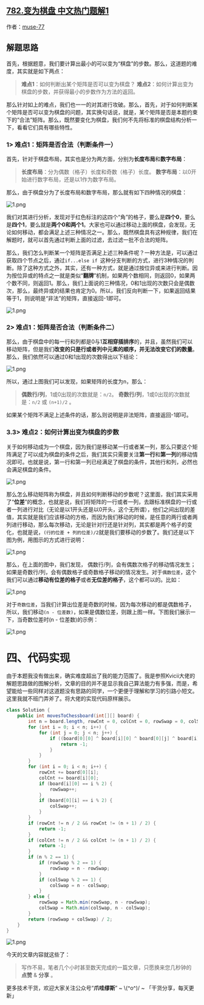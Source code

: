 ## [782.变为棋盘 中文热门题解1](https://leetcode.cn/problems/transform-to-chessboard/solutions/100000/zhua-wa-mou-si-by-muse-77-pit5)

作者：[muse-77](https://leetcode.cn/u/muse-77)
## 解题思路
首先，根据题意，我们要计算出最小的可以变为“棋盘”的步数。那么，这道题的难度，其实就是如下两点：
> **难点1**：如何判断出某个矩阵是否可以变为棋盘？
> **难点2**：如何计算出变为棋盘的步数，并获得最小的步数作为方法的返回。

那么针对如上的难点，我们也一一的对其进行攻破。那么，首先，对于如何判断某个矩阵是否可以变为棋盘的问题，其实换句话说，就是，某个矩阵是否是本题约束下的“合法”矩阵。那么，既然要变化为棋盘，我们何不先将标准的棋盘结构分析一下，看看它们具有哪些特性。

### 1> 难点1：矩阵是否合法（判断条件一）
首先，针对于棋盘布局，其实也是分为两方面，分别为**长度布局**和**数字布局**：
> **长度布局**：分为偶数（格子）长度和奇数（格子）长度。
> **数字布局**：以0开始进行数字布局，还是以1作为数字布局。

那么，由于棋盘分为了长度布局和数字布局，那么就有如下四种情况的棋盘：

![1.png](https://pic.leetcode-cn.com/1661236975-jyygnD-1.png)

我们对其进行分析，发现对于红色标注的这四个“角”的格子，要么是**四个0**，要么是**四个1**，要么就是**两个0和两个1**。大家也可以通过移动上面的棋盘，会发现，无论如何移动，都会满足上述三种情况之一。那么，既然棋盘具有这种规律，我们在解题时，就可以首先通过判断上面的过滤，去过滤一批不合法的矩阵。

那么，我们怎么判断某一个矩阵是否满足上述三种条件呢？一种方法是，可以通过获取四个节点之后，通过`if...else if `这种分支判断的方式，进行3种情况的判断。除了这种方式之外，其实，还有一种方式，就是通过按位异或来进行判断。因为按位异或的特点之一就是类似“**翻牌**”机制，如果两个数相同，则返回0，如果两个数不同，则返回1。那么，我们上面说的三种情况，0和1出现的次数只会是偶数次，那么，最终异或的结果也肯定为0。所以，我们反向判断一下，如果返回结果等于1，则说明是“非法”的矩阵，直接返回-1即可。

![1.png](https://pic.leetcode-cn.com/1661236992-CtXpsS-1.png)

### 2> 难点1：矩阵是否合法（判断条件二）
那么，由于棋盘中的每一行和列都是0与1**互相穿插排序**的，并且，虽然我们可以移动矩阵，但是我们**改变的只是行或者列中元素的顺序，并无法改变它们的数量**。那么，我们依然可以通过0和1出现的次数得出以下结论：

![1.png](https://pic.leetcode-cn.com/1661237005-NuJvcj-1.png)

所以，通过上图我们可以发现，如果矩阵的长度为n，那么：
> **偶数行/列**，1或0出现的次数就是：`n/2`。
> **奇数行/列**，1或0出现的次数就是：`n/2` 或 `(n+1)/2`  。

如果某个矩阵不满足上述条件的话，那么则说明是非法矩阵，直接返回-1即可。

### 3.3> 难点2：如何计算出变为棋盘的步数
关于如何移动成为一个棋盘，因为我们是移动某一行或者某一列，那么只要这个矩阵满足了可以成为棋盘的条件之后，我们其实只需要关注**第一行**和**第一列**的移动情况即可。也就是说，第一行和第一列已经满足了棋盘的条件，其他行和列，必然也会满足棋盘的条件。

![1.png](https://pic.leetcode-cn.com/1661237023-qaFQOq-1.png)

那么怎么移动矩阵称为棋盘，并且如何判断移动的步数呢？这里面，我们其实采用了“**位差**”的概念，也就是说，我们将矩阵的一行或者一列，去跟标准棋盘的一行或者一列进行对比（无论是以1开头还是以0开头，这个无所谓），他们之间出现的差值，其实就是我们应该移动的方格，而因为我们移动的时候，是任意的两行或者两列进行移动，那么每次移动，无论是针对行还是针对列，其实都是两个格子的变化，也就是说，`(行的位差 + 列的位差)/2`就是我们要移动的步数了。我们还是以下图为例，用图示的方式进行说明：

![1.png](https://pic.leetcode-cn.com/1661237035-GgOGvR-1.png)

那么，在上面的图中，我们发现， 偶数行/列，会有偶数次格子的移动情况发生；如果是奇数行/列，会有偶数格子或奇数格子移动的情况发生。对于`偶数位差`，这个我们可以通过**移动有位差的格子**或者**无位差的格子**，这个都可以的。比如：

![1.png](https://pic.leetcode-cn.com/1661237049-dtbcGz-1.png)

对于`奇数位差`，当我们计算出位差是奇数的时候，因为每次移动的都是偶数格子，所以，我们移动`(n - 位差数)`，如果是偶数位差，则跟上图一样。下图我们展示一下，当奇数位差时(n - 位差数)的示例：

![1.png](https://pic.leetcode-cn.com/1661237063-AyvkVr-1.png)

# 四、代码实现
由于本题我没有做出来，确实难度超出了我的能力范围了。我是参照Kvicii大佬的解题思路做的图解分析，文章的目的并不是显示我自己算法能力有多强，而是，希望能给一些同样对这道题没有思路的同学，一个更便于理解和学习的引路小短文。这里我就不班门弄斧了。将大佬的实现代码原样展示。
```java
class Solution {
    public int movesToChessboard(int[][] board) {
        int n = board.length, rowCnt = 0, colCnt = 0, rowSwap = 0, colSwap = 0;
        for (int i = 0; i < n; i++) {
            for (int j = 0; j < n; j++) {
                if ((board[0][0] ^ board[i][0] ^ board[0][j] ^ board[i][j]) == 1) {
                    return -1;
                }
            }
        }
        for (int i = 0; i < n; i++) {
            rowCnt += board[0][i];
            colCnt += board[i][0];
            if (board[i][0] == i % 2) {
                rowSwap++;
            }
            if (board[0][i] == i % 2) {
                colSwap++;
            }
        }
        if (rowCnt != n / 2 && rowCnt != (n + 1) / 2) {
            return -1;
        }
        if (colCnt != n / 2 && colCnt != (n + 1) / 2) {
            return -1;
        }
        if (n % 2 == 1) {
            if (rowSwap % 2 == 1) {
                rowSwap = n - rowSwap;
            }
            if (colSwap % 2 == 1) {
                colSwap = n - colSwap;
            }
        } else {
            rowSwap = Math.min(rowSwap, n - rowSwap);
            colSwap = Math.min(colSwap, n - colSwap);
        }
        return (rowSwap + colSwap) / 2;
    }
}
```

![1.png](https://pic.leetcode-cn.com/1661237078-EtACCC-1.png)

今天的文章内容就这些了：

> 写作不易，笔者几个小时甚至数天完成的一篇文章，只愿换来您几秒钟的 **点赞** & **分享** 。

更多技术干货，欢迎大家关注公众号“**爪哇缪斯**” ~ \\(^o^)/ ~ 「干货分享，每天更新」



